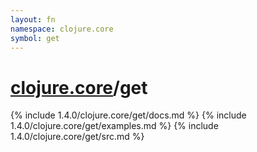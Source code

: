 ```yaml
---
layout: fn
namespace: clojure.core
symbol: get
---
```


# [clojure.core](../)/get

{% include 1.4.0/clojure.core/get/docs.md %}
{% include 1.4.0/clojure.core/get/examples.md %}
{% include 1.4.0/clojure.core/get/src.md %}

